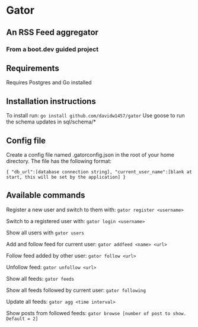 # Gator
## An RSS Feed aggregator
### From a boot.dev guided project

## Requirements
Requires Postgres and Go installed

## Installation instructions
To install run:
`go install github.com/davidw1457/gator`
Use goose to run the schema updates in sql/schema/*

## Config file
Create a config file named .gatorconfig.json in the root of your home
directory. The file has the following format:

`{
    "db_url":[database connection string],
    "current_user_name":[blank at start, this will be set by the application]
}`

## Available commands
Register a new user and switch to them with:
`gator register <username>`

Switch to a registered user with:
`gator login <username>`

Show all users with
`gator users`

Add and follow feed for current user:
`gator addfeed <name> <url>`

Follow feed added by other user:
`gator follow <url>`

Unfollow feed:
`gator unfollow <url>`

Show all feeds:
`gator feeds`

Show all feeds followed by current user:
`gator following`

Update all feeds:
`gator agg <time interval>`

Show posts from followed feeds:
`gator browse [number of post to show. Default = 2]`
